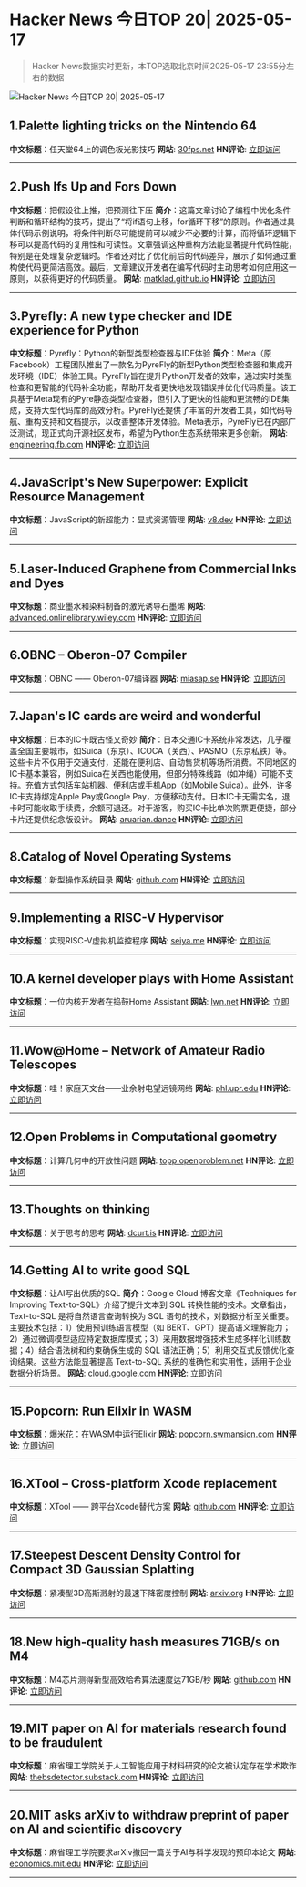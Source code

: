 # Hacker News 今日TOP 20| 2025-05-17

> Hacker News数据实时更新，本TOP选取北京时间2025-05-17 23:55分左右的数据

![Hacker News 今日TOP 20| 2025-05-17](https://img.chuhaix.com/2024/0910_imageFile-1665440404179-628424718_1725901191.png)

## 1.Palette lighting tricks on the Nintendo 64
**中文标题**：任天堂64上的调色板光影技巧
**网站**:  <a href='https://30fps.net/pages/palette-lighting-tricks-n64/' target='_blank' rel='nofollow'>30fps.net</a>
**HN评论**:  <a href='https://news.ycombinator.com/item?id=44014587&utm_source=www.chuhaix.com' target='_blank' rel='nofollow'>立即访问</a>

---

## 2.Push Ifs Up and Fors Down
**中文标题**：把假设往上推，把预测往下压
**简介**：这篇文章讨论了编程中优化条件判断和循环结构的技巧，提出了“将if语句上移，for循环下移”的原则。作者通过具体代码示例说明，将条件判断尽可能提前可以减少不必要的计算，而将循环逻辑下移可以提高代码的复用性和可读性。文章强调这种重构方法能显著提升代码性能，特别是在处理复杂逻辑时。作者还对比了优化前后的代码差异，展示了如何通过重构使代码更简洁高效。最后，文章建议开发者在编写代码时主动思考如何应用这一原则，以获得更好的代码质量。
**网站**:  <a href='https://matklad.github.io/2023/11/15/push-ifs-up-and-fors-down.html' target='_blank' rel='nofollow'>matklad.github.io</a>
**HN评论**:  <a href='https://news.ycombinator.com/item?id=44013157&utm_source=www.chuhaix.com' target='_blank' rel='nofollow'>立即访问</a>

---

## 3.Pyrefly: A new type checker and IDE experience for Python
**中文标题**：Pyrefly：Python的新型类型检查器与IDE体验
**简介**：Meta（原Facebook）工程团队推出了一款名为PyreFly的新型Python类型检查器和集成开发环境（IDE）体验工具。PyreFly旨在提升Python开发者的效率，通过实时类型检查和更智能的代码补全功能，帮助开发者更快地发现错误并优化代码质量。该工具基于Meta现有的Pyre静态类型检查器，但引入了更快的性能和更流畅的IDE集成，支持大型代码库的高效分析。PyreFly还提供了丰富的开发者工具，如代码导航、重构支持和文档提示，以改善整体开发体验。Meta表示，PyreFly已在内部广泛测试，现正式向开源社区发布，希望为Python生态系统带来更多创新。
**网站**:  <a href='https://engineering.fb.com/2025/05/15/developer-tools/introducing-pyrefly-a-new-type-checker-and-ide-experience-for-python/' target='_blank' rel='nofollow'>engineering.fb.com</a>
**HN评论**:  <a href='https://news.ycombinator.com/item?id=44013913&utm_source=www.chuhaix.com' target='_blank' rel='nofollow'>立即访问</a>

---

## 4.JavaScript's New Superpower: Explicit Resource Management
**中文标题**：JavaScript的新超能力：显式资源管理
**网站**:  <a href='https://v8.dev/features/explicit-resource-management' target='_blank' rel='nofollow'>v8.dev</a>
**HN评论**:  <a href='https://news.ycombinator.com/item?id=44012227&utm_source=www.chuhaix.com' target='_blank' rel='nofollow'>立即访问</a>

---

## 5.Laser-Induced Graphene from Commercial Inks and Dyes
**中文标题**：商业墨水和染料制备的激光诱导石墨烯
**网站**:  <a href='https://advanced.onlinelibrary.wiley.com/doi/10.1002/advs.202412167' target='_blank' rel='nofollow'>advanced.onlinelibrary.wiley.com</a>
**HN评论**:  <a href='https://news.ycombinator.com/item?id=43988070&utm_source=www.chuhaix.com' target='_blank' rel='nofollow'>立即访问</a>

---

## 6.OBNC – Oberon-07 Compiler
**中文标题**：OBNC —— Oberon-07编译器
**网站**:  <a href='https://miasap.se/obnc/' target='_blank' rel='nofollow'>miasap.se</a>
**HN评论**:  <a href='https://news.ycombinator.com/item?id=44013671&utm_source=www.chuhaix.com' target='_blank' rel='nofollow'>立即访问</a>

---

## 7.Japan's IC cards are weird and wonderful
**中文标题**：日本的IC卡既古怪又奇妙
**简介**：日本交通IC卡系统非常发达，几乎覆盖全国主要城市，如Suica（东京）、ICOCA（关西）、PASMO（东京私铁）等。这些卡片不仅用于交通支付，还能在便利店、自动售货机等场所消费。不同地区的IC卡基本兼容，例如Suica在关西也能使用，但部分特殊线路（如冲绳）可能不支持。充值方式包括车站机器、便利店或手机App（如Mobile Suica）。此外，许多IC卡支持绑定Apple Pay或Google Pay，方便移动支付。日本IC卡无需实名，退卡时可能收取手续费，余额可退还。对于游客，购买IC卡比单次购票更便捷，部分卡片还提供纪念版设计。
**网站**:  <a href='https://aruarian.dance/blog/japan-ic-cards/' target='_blank' rel='nofollow'>aruarian.dance</a>
**HN评论**:  <a href='https://news.ycombinator.com/item?id=43993711&utm_source=www.chuhaix.com' target='_blank' rel='nofollow'>立即访问</a>

---

## 8.Catalog of Novel Operating Systems
**中文标题**：新型操作系统目录
**网站**:  <a href='https://github.com/prathyvsh/os-catalog' target='_blank' rel='nofollow'>github.com</a>
**HN评论**:  <a href='https://news.ycombinator.com/item?id=44012615&utm_source=www.chuhaix.com' target='_blank' rel='nofollow'>立即访问</a>

---

## 9.Implementing a RISC-V Hypervisor
**中文标题**：实现RISC-V虚拟机监控程序
**网站**:  <a href='https://seiya.me/blog/riscv-hypervisor' target='_blank' rel='nofollow'>seiya.me</a>
**HN评论**:  <a href='https://news.ycombinator.com/item?id=44012729&utm_source=www.chuhaix.com' target='_blank' rel='nofollow'>立即访问</a>

---

## 10.A kernel developer plays with Home Assistant
**中文标题**：一位内核开发者在捣鼓Home Assistant
**网站**:  <a href='https://lwn.net/SubscriberLink/1017720/7155ecb9602e9ef2/' target='_blank' rel='nofollow'>lwn.net</a>
**HN评论**:  <a href='https://news.ycombinator.com/item?id=44011381&utm_source=www.chuhaix.com' target='_blank' rel='nofollow'>立即访问</a>

---

## 11.Wow@Home – Network of Amateur Radio Telescopes
**中文标题**：哇！家庭天文台——业余射电望远镜网络
**网站**:  <a href='https://phl.upr.edu/wow/outreach' target='_blank' rel='nofollow'>phl.upr.edu</a>
**HN评论**:  <a href='https://news.ycombinator.com/item?id=44011489&utm_source=www.chuhaix.com' target='_blank' rel='nofollow'>立即访问</a>

---

## 12.Open Problems in Computational geometry
**中文标题**：计算几何中的开放性问题
**网站**:  <a href='https://topp.openproblem.net/' target='_blank' rel='nofollow'>topp.openproblem.net</a>
**HN评论**:  <a href='https://news.ycombinator.com/item?id=44013181&utm_source=www.chuhaix.com' target='_blank' rel='nofollow'>立即访问</a>

---

## 13.Thoughts on thinking
**中文标题**：关于思考的思考
**网站**:  <a href='https://dcurt.is/thinking' target='_blank' rel='nofollow'>dcurt.is</a>
**HN评论**:  <a href='https://news.ycombinator.com/item?id=44008843&utm_source=www.chuhaix.com' target='_blank' rel='nofollow'>立即访问</a>

---

## 14.Getting AI to write good SQL
**中文标题**：让AI写出优质的SQL
**简介**：Google Cloud 博客文章《Techniques for Improving Text-to-SQL》介绍了提升文本到 SQL 转换性能的技术。文章指出，Text-to-SQL 是将自然语言查询转换为 SQL 语句的技术，对数据分析至关重要。主要技术包括：1）使用预训练语言模型（如 BERT、GPT）提高语义理解能力；2）通过微调模型适应特定数据库模式；3）采用数据增强技术生成多样化训练数据；4）结合语法树和约束确保生成的 SQL 语法正确；5）利用交互式反馈优化查询结果。这些方法能显著提高 Text-to-SQL 系统的准确性和实用性，适用于企业数据分析场景。
**网站**:  <a href='https://cloud.google.com/blog/products/databases/techniques-for-improving-text-to-sql' target='_blank' rel='nofollow'>cloud.google.com</a>
**HN评论**:  <a href='https://news.ycombinator.com/item?id=44009848&utm_source=www.chuhaix.com' target='_blank' rel='nofollow'>立即访问</a>

---

## 15.Popcorn: Run Elixir in WASM
**中文标题**：爆米花：在WASM中运行Elixir
**网站**:  <a href='https://popcorn.swmansion.com/' target='_blank' rel='nofollow'>popcorn.swmansion.com</a>
**HN评论**:  <a href='https://news.ycombinator.com/item?id=43997135&utm_source=www.chuhaix.com' target='_blank' rel='nofollow'>立即访问</a>

---

## 16.XTool – Cross-platform Xcode replacement
**中文标题**：XTool —— 跨平台Xcode替代方案
**网站**:  <a href='https://github.com/xtool-org/xtool' target='_blank' rel='nofollow'>github.com</a>
**HN评论**:  <a href='https://news.ycombinator.com/item?id=44011515&utm_source=www.chuhaix.com' target='_blank' rel='nofollow'>立即访问</a>

---

## 17.Steepest Descent Density Control for Compact 3D Gaussian Splatting
**中文标题**：紧凑型3D高斯溅射的最速下降密度控制
**网站**:  <a href='https://arxiv.org/abs/2505.05587' target='_blank' rel='nofollow'>arxiv.org</a>
**HN评论**:  <a href='https://news.ycombinator.com/item?id=44014343&utm_source=www.chuhaix.com' target='_blank' rel='nofollow'>立即访问</a>

---

## 18.New high-quality hash measures 71GB/s on M4
**中文标题**：M4芯片测得新型高效哈希算法速度达71GB/秒
**网站**:  <a href='https://github.com/Nicoshev/rapidhash' target='_blank' rel='nofollow'>github.com</a>
**HN评论**:  <a href='https://news.ycombinator.com/item?id=43981971&utm_source=www.chuhaix.com' target='_blank' rel='nofollow'>立即访问</a>

---

## 19.MIT paper on AI for materials research found to be fraudulent
**中文标题**：麻省理工学院关于人工智能应用于材料研究的论文被认定存在学术欺诈
**网站**:  <a href='https://thebsdetector.substack.com/p/ai-materials-and-fraud-oh-my' target='_blank' rel='nofollow'>thebsdetector.substack.com</a>
**HN评论**:  <a href='https://news.ycombinator.com/item?id=44013266&utm_source=www.chuhaix.com' target='_blank' rel='nofollow'>立即访问</a>

---

## 20.MIT asks arXiv to withdraw preprint of paper on AI and scientific discovery
**中文标题**：麻省理工学院要求arXiv撤回一篇关于AI与科学发现的预印本论文
**网站**:  <a href='https://economics.mit.edu/news/assuring-accurate-research-record' target='_blank' rel='nofollow'>economics.mit.edu</a>
**HN评论**:  <a href='https://news.ycombinator.com/item?id=44006426&utm_source=www.chuhaix.com' target='_blank' rel='nofollow'>立即访问</a>

---

